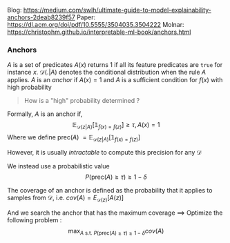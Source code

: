 Blog: https://medium.com/swlh/ultimate-guide-to-model-explainability-anchors-2deab8239f57
Paper: https://dl.acm.org/doi/pdf/10.5555/3504035.3504222
Molnar: https://christophm.github.io/interpretable-ml-book/anchors.html

### Anchors
$A$ is a set of predicates
$A(x)$ returns $1$ if all its feature predicates are `true` for instance $x$. 
$\mathcal{D}(.|A)$ denotes the conditional distribution when the rule $A$ applies.
$A$ is an _anchor_ if $A(x)=1$ and $A$ is a sufficient condition for $f(x)$ with high probability 
> How is a "high" probability determined ?

Formally, $A$ is an anchor if,
$$
\mathbb{E}_{\mathcal{D}(z|A)}[\mathbb{1}_{f(x)=f(z)}] \ge \tau, A(x)=1
$$
Where we define prec($A$) $= \mathbb{E}_{\mathcal{D}(z|A)}[\mathbb{1}_{f(x)=f(z)}]$

However, it is usually _intractable_ to compute this precision for any $\mathcal{D}$

We instead use a probabilistic value
$$
P(\text{prec}(A) \ge \tau) \ge 1 - \delta
$$

The coverage of an anchor is defined as the probability that it applies to samples from $\mathcal{D}$, i.e. 
$cov(A) = E_{\mathcal{D}(z)}[A(z)]$

And we search the anchor that has the maximum coverage
==> Optimize the following problem :
$$
\max_{A \text{  s.t. } P(\text{prec}(A) \ge \tau) \ge 1 - \delta} cov(A)
$$